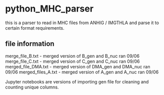 # python_MHC_parser
this is a parser to read in MHC files from ANHIG / IMGTHLA and parse it to certain format requirements. 

## file information 
merge_file_B.txt - merged version of B_gen and B_nuc ran 09/06
merge_file_C.txt - merged version of C_gen and C_nuc ran 09/06
merged_file_DMA.txt - merged version of DMA_gen and DMA_nuc ran 09/06
merged_files_A.txt - merged version of A_gen and A_nuc ran 09/06

Jupyter notebooks are versions of importing gen file for cleaning and counting unique columns. 
